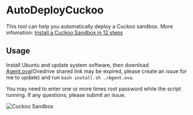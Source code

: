 # AutoDeployCuckoo
This tool can help you automatically deploy a Cuckoo sandbox. More infomation: [Install a Cuckoo Sandbox in 12 steps](https://0x0c.cc/2020/03/19/Install-a-Cuckoo-Sandbox-in-12-steps/)

## Usage
Install Ubuntu and update system software, then download [Agent.ova](https://csedurs-my.sharepoint.com/:u:/g/personal/s4kur4_casc_ren/EZqKiQg-pu9Lr5EioAnNqPUBgGB0Ohl6ogOZIclQ2cAtjg?e=Lzn5v9)(Onedrive shared link may be expired, please create an issue for me to update) and run `bash install.sh ./Agent.ova`.

You may need to enter one or more times root password while the script running. If any questions, please submit an issue.

![Cuckoo Sandbox](https://i.loli.net/2020/03/19/EAD2USLqxmwfYnp.png)
